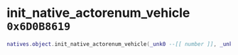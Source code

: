 # init_native_actorenum_vehicle `0x6D0B8619`

```lua
natives.object.init_native_actorenum_vehicle(_unk0 --[[ number ]], _unk1 --[[ number ]], _unk2 --[[ number ]], _unk3 --[[ number ]])
```